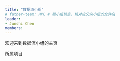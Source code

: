 ```yaml
---
title: "数据流小组"
# father-team: HPC # 根小组填空，填对应父亲小组的文件名
leader:
- Junshi Chen
members:
---
```


欢迎来到数据流小组的主页

所属项目